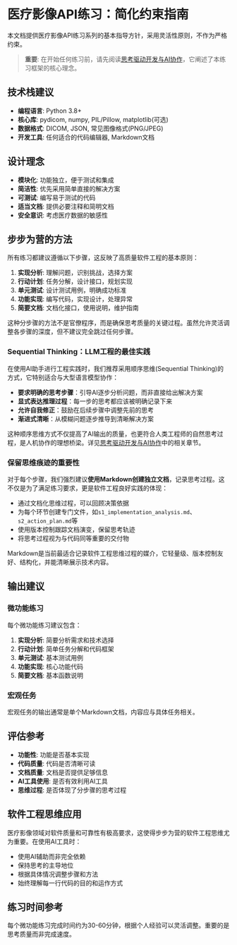 # 医疗影像API练习：简化约束指南

本文档提供医疗影像API练习系列的基本指导方针，采用灵活性原则，不作为严格约束。

> **重要**: 在开始任何练习前，请先阅读[思考驱动开发与AI协作](../../teaching_framework/thinking_driven_development_with_ai.md)，它阐述了本练习框架的核心理念。

## 技术栈建议

- **编程语言**: Python 3.8+
- **核心库**: pydicom, numpy, PIL/Pillow, matplotlib(可选)
- **数据格式**: DICOM, JSON, 常见图像格式(PNG/JPEG)
- **开发工具**: 任何适合的代码编辑器, Markdown文档

## 设计理念

- **模块化**: 功能独立，便于测试和集成
- **简洁性**: 优先采用简单直接的解决方案
- **可测试**: 编写易于测试的代码
- **适当文档**: 提供必要注释和简明文档
- **安全意识**: 考虑医疗数据的敏感性

## 步步为营的方法

所有练习都建议遵循以下步骤，这反映了高质量软件工程的基本原则：

1. **实现分析**: 理解问题，识别挑战，选择方案
2. **行动计划**: 任务分解，设计接口，规划实现
3. **单元测试**: 设计测试用例，明确成功标准
4. **功能实现**: 编写代码，实现设计，处理异常
5. **简要文档**: 文档化接口，使用说明，维护指南

这种分步骤的方法不是官僚程序，而是确保思考质量的关键过程。虽然允许灵活调整各步骤的深度，但不建议完全跳过任何步骤。

### Sequential Thinking：LLM工程的最佳实践

在使用AI助手进行工程实践时，我们推荐采用顺序思维(Sequential Thinking)的方式，它特别适合与大型语言模型协作：

- **要求明确的思考步骤**：引导AI逐步分析问题，而非直接给出解决方案
- **显式表达推理过程**：每一步的思考都应该被明确记录下来
- **允许自我修正**：鼓励在后续步骤中调整先前的思考
- **渐进式清晰**：从模糊问题逐步推导到清晰解决方案

这种顺序思维方式不仅提高了AI输出的质量，也更符合人类工程师的自然思考过程，是人机协作的理想桥梁。详见[思考驱动开发与AI协作](../../teaching_framework/thinking_driven_development_with_ai.md)中的相关章节。

### 保留思维痕迹的重要性

对于每个步骤，我们强烈建议**使用Markdown创建独立文档**，记录思考过程。这不仅是为了满足练习要求，更是软件工程良好实践的体现：

- 通过文档化思维过程，可以回顾决策依据
- 为每个环节创建专门文件，如`s1_implementation_analysis.md`、`s2_action_plan.md`等
- 使用版本控制跟踪文档演变，保留思考轨迹
- 将思考过程视为与代码同等重要的交付物

Markdown是当前最适合记录软件工程思维过程的媒介，它轻量级、版本控制友好、结构化，并能清晰展示技术内容。

## 输出建议

### 微功能练习

每个微功能练习建议包含：

1. **实现分析**: 简要分析需求和技术选择
2. **行动计划**: 简单任务分解和代码框架
3. **单元测试**: 基本测试用例
4. **功能实现**: 核心功能代码
5. **简要文档**: 基本函数说明

### 宏观任务

宏观任务的输出通常是单个Markdown文档，内容应与具体任务相关。

## 评估参考

- **功能性**: 功能是否基本实现
- **代码质量**: 代码是否清晰可读
- **文档质量**: 文档是否提供足够信息
- **AI工具使用**: 是否有效利用AI工具
- **思维过程**: 是否体现了分步骤的思考过程

## 软件工程思维应用

医疗影像领域对软件质量和可靠性有极高要求，这使得步步为营的软件工程思维尤为重要。在使用AI工具时：

- 使用AI辅助而非完全依赖
- 保持思考的主导地位
- 根据具体情况调整步骤和方法
- 始终理解每一行代码的目的和运作方式

## 练习时间参考

每个微功能练习完成时间约为30-60分钟，根据个人经验可以灵活调整。重要的是思考质量而非完成速度。 